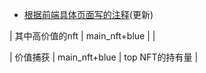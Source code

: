* [根据前端具体页面写的注释](#根据前端具体页面写的注释)(更新)


|   其中高价值的nft |   main_nft+blue  |   |

|   价值捕获    |   main_nft+blue    |   top NFT的持有量 |